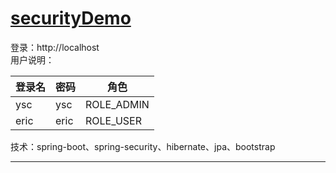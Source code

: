 # [securityDemo](https://github.com/shuchun/bootExample/tree/master/securityExample)  

登录：http://localhost    
用户说明：
   
  登录名    |   密码   |   角色   
  ------   | ------   |  ---------  
    ysc    |   ysc    |   ROLE_ADMIN
    eric   |   eric   |   ROLE_USER  

技术：spring-boot、spring-security、hibernate、jpa、bootstrap  

----  

